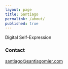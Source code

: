 ```yaml
---
layout: page
title: Santiago
permalink: /about/
published: true
---
```


Digital Self-Expression

### Contact

[santiago@santiagomier.com](mailto:email@domain.com)
